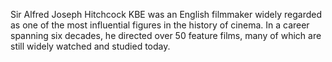 Sir Alfred Joseph Hitchcock KBE was an English filmmaker widely regarded as one of the most influential figures in the history of cinema. In a career spanning six decades, he directed over 50 feature films, many of which are still widely watched and studied today.